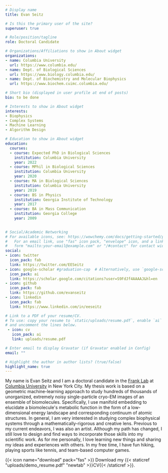 ```yaml
---
# Display name
title: Evan Seitz

# Is this the primary user of the site?
superuser: true

# Role/position/tagline
role: Doctoral Candidate

# Organizations/Affiliations to show in About widget
organizations:
- name: Columbia University
  url: https://www.columbia.edu/
- name: Dept. of Biological Sciences
  url: https://www.biology.columbia.edu/
- name: Dept. of Biochemistry and Molecular Biophysics
  url: https://www.biochem.cuimc.columbia.edu/

# Short bio (displayed in user profile at end of posts)
bio: to be done

# Interests to show in About widget
interests:
- Biophysics
- Complex Systems
- Machine Learning
- Algorithm Design

# Education to show in About widget
education:
  courses:
  - course: Expected PhD in Biological Sciences
    institution: Columbia University
    year: 2022
  - course: MPhil in Biological Sciences
    institution: Columbia University
    year: 2020
  - course: MA in Biological Sciences
    institution: Columbia University
    year: 2019
  - course: BS in Physics
    institution: Georgia Institute of Technology
    year: 2017
  - course: BA in Mass Communication
    institution: Georgia College
    year: 2009
  

# Social/Academic Networking
# For available icons, see: https://wowchemy.com/docs/getting-started/page-builder/#icons
#   For an email link, use "fas" icon pack, "envelope" icon, and a link in the
#   form "mailto:your-email@example.com" or "/#contact" for contact widget.
social:
- icon: twitter
  icon_pack: fab
  link: https://twitter.com/EESeitz
- icon: google-scholar #graduation-cap  # Alternatively, use `google-scholar` icon from `ai` icon pack
  icon_pack: ai
  link: https://scholar.google.com/citations?user=S9FdJf4AAAAJ&hl=en
- icon: github
  icon_pack: fab
  link: https://github.com/evanseitz
- icon: linkedin
  icon_pack: fab
  link: https://www.linkedin.com/in/eeseitz

# Link to a PDF of your resume/CV.
# To use: copy your resume to `static/uploads/resume.pdf`, enable `ai` icons in `params.toml`, 
# and uncomment the lines below.
 - icon: cv
   icon_pack: ai
   link: uploads/resume.pdf

# Enter email to display Gravatar (if Gravatar enabled in Config)
email: ""

# Highlight the author in author lists? (true/false)
highlight_name: true
---
```


My name is Evan Seitz and I am a doctoral candidate in the [Frank Lab](https://joachimfranklab.org/) at [Columbia University](https://www.columbia.edu/) in New York City. My thesis work is based on a geometric machine-learning approach to study hundreds of thousands of unorganized, extremely noisy single-particle cryo-EM images of an ensemble of biomolecules. Specifically, I use manifold embedding to elucidate a biomolecule's metabolic function in the form of a low-dimensional energy landscape and corresponding continuum of atomic structures. In general, I am very interested in studying complex biophysical systems through a mathematically-rigorous and creative lens. Previous to my current endeavors, I was also an artist. Although my path has changed, I still love to design and find ways to incorporate those skills into my scientific work. As for me personally, I love learning new things and sharing my ideas and experiences with others. In my free time, I have fun hiking, playing sports like tennis, and team-based computer games.

{{< icon name="download" pack="fas" >}} Download my {{< staticref "uploads/demo_resume.pdf" "newtab" >}}CV{{< /staticref >}}.
